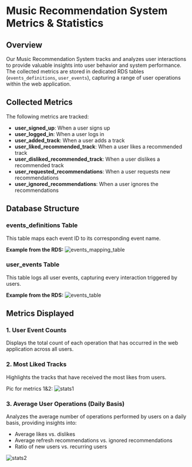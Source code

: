 
# Music Recommendation System Metrics & Statistics

## Overview

Our Music Recommendation System tracks and analyzes user interactions to provide valuable insights into user behavior and system performance. The collected metrics are stored in dedicated RDS tables (`events_definitions`, `user_events`), capturing a range of user operations within the web application.

## Collected Metrics

The following metrics are tracked:

- **user_signed_up**: When a user signs up
- **user_logged_in**: When a user logs in
- **user_added_track**: When a user adds a track
- **user_liked_recommended_track**: When a user likes a recommended track
- **user_disliked_recommended_track**: When a user dislikes a recommended track
- **user_requested_recommendations**: When a user requests new recommendations
- **user_ignored_recommendations**: When a user ignores the recommendations

## Database Structure

### events_definitions Table

This table maps each event ID to its corresponding event name.

**Example from the RDS:**
![events_mapping_table](https://github.com/doritlya1997/music-recommendation-system/assets/64167336/32aa7a2a-1cbd-4150-a6eb-e9fc920c8875)

### user_events Table

This table logs all user events, capturing every interaction triggered by users.

**Example from the RDS:**
![events_table](https://github.com/doritlya1997/music-recommendation-system/assets/64167336/ed3ab617-2979-4152-b010-c08f7039a6a2)

## Metrics Displayed

### 1. User Event Counts

Displays the total count of each operation that has occurred in the web application across all users.

### 2. Most Liked Tracks

Highlights the tracks that have received the most likes from users.

Pic for metrics 1&2:
![stats1](https://github.com/doritlya1997/music-recommendation-system/assets/64167336/0597ad81-ad29-4451-a023-bd2ec81cac91)

### 3. Average User Operations (Daily Basis)

Analyzes the average number of operations performed by users on a daily basis, providing insights into:

- Average likes vs. dislikes
- Average refresh recommendations vs. ignored recommendations
- Ratio of new users vs. recurring users

![stats2](https://github.com/doritlya1997/music-recommendation-system/assets/64167336/52ddd92b-75c6-4be4-a5d0-b3d649441745)
